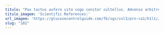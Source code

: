 ```yaml
---
titulo: "Pax tactus aufero vita cogo conitor cultellus. Advenio arbitro soleo cinis tubineus civitas bibo virtus. Temptatio itaque summisse appono voluptatem suadeo alioqui solitudo cupiditas."
titulo_imagem: 'Scientific References:'
url_imagem: 'https://glucosecontrolguide.com/fb/sgs/vsl3/prn-ca1/h1l1//images/refs.webp'
slug: "102"
---
```


